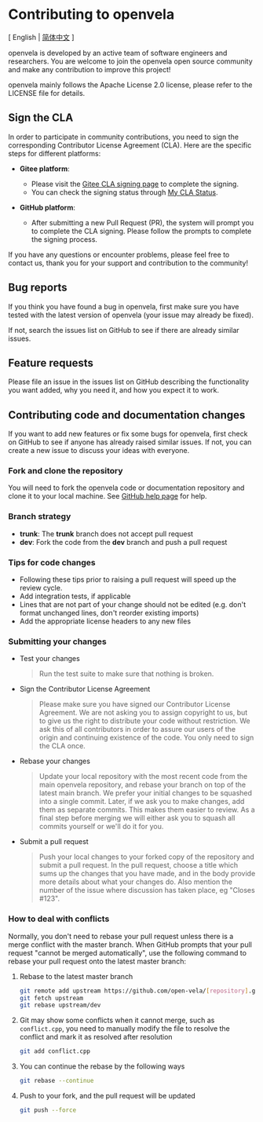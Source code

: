 Contributing to openvela
==========================

\[ English | [简体中文](CONTRIBUTING_zh-cn.md) \]

openvela is developed by an active team of software engineers and researchers. You are welcome to join the openvela open source community and make any contribution to improve this project!

openvela mainly follows the Apache License 2.0 license, please refer to the LICENSE file for details.

Sign the CLA
-----------------------

In order to participate in community contributions, you need to sign the corresponding Contributor License Agreement (CLA). Here are the specific steps for different platforms:

- **Gitee platform**:
  - Please visit the [Gitee CLA signing page](https://gitee.com/organizations/open-vela/cla/zs6b7c48u6juka2tsnrnkzx6k88np85e) to complete the signing.
  - You can check the signing status through [My CLA Status](https://gitee.com/profile/clas).

- **GitHub platform**:
  - After submitting a new Pull Request (PR), the system will prompt you to complete the CLA signing. Please follow the prompts to complete the signing process.

If you have any questions or encounter problems, please feel free to contact us, thank you for your support and contribution to the community!

Bug reports
-----------

If you think you have found a bug in openvela, first make sure you have tested with the latest version of openvela (your issue may already be fixed).

If not, search the issues list on GitHub to see if there are already similar issues.

Feature requests
----------------

Please file an issue in the issues list on GitHub describing the functionality you want added, why you need it, and how you expect it to work.

Contributing code and documentation changes
-------------------------------------------

If you want to add new features or fix some bugs for openvela, first check on GitHub to see if anyone has already raised similar issues. If not, you can create a new issue to discuss your ideas with everyone.

### Fork and clone the repository

You will need to fork the openvela code or documentation repository and clone it to your local machine. See [GitHub help page](https://docs.github.com/en/pull-requests/collaborating-with-pull-requests/working-with-forks/fork-a-repo) for help.

### Branch strategy

* **trunk**: The **trunk** branch does not accept pull request
* **dev**: Fork the code from the **dev** branch and push a pull request

### Tips for code changes

* Following these tips prior to raising a pull request will speed up the review cycle.
* Add integration tests, if applicable
* Lines that are not part of your change should not be edited (e.g. don't format unchanged lines, don't reorder existing imports)
* Add the appropriate license headers to any new files

### Submitting your changes

* Test your changes
   
  > Run the test suite to make sure that nothing is broken.

* Sign the Contributor License Agreement
   
  > Please make sure you have signed our Contributor License Agreement. We are not asking you to assign copyright to us, but to give us the right to distribute your code without restriction. We ask this of all contributors in order to assure our users of the origin and continuing existence of the code. You only need to sign the CLA once.

* Rebase your changes
   
  > Update your local repository with the most recent code from the main openvela repository, and rebase your branch on top of the latest main branch. We prefer your initial changes to be squashed into a single commit. Later, if we ask you to make changes, add them as separate commits. This makes them easier to review. As a final step before merging we will either ask you to squash all commits yourself or we'll do it for you.

* Submit a pull request
   
  > Push your local changes to your forked copy of the repository and submit a pull request. In the pull request, choose a title which sums up the changes that you have made, and in the body provide more details about what your changes do. Also mention the number of the issue where discussion has taken place, eg "Closes #123".


### How to deal with conflicts

Normally, you don't need to rebase your pull request unless there is a merge conflict with the master branch. When GitHub prompts that your pull request "cannot be merged automatically", use the following command to rebase your pull request onto the latest master branch:

1. Rebase to the latest master branch

    ```Bash
    git remote add upstream https://github.com/open-vela/[repository].git
    git fetch upstream
    git rebase upstream/dev
    ```

2. Git may show some conflicts when it cannot merge, such as `conflict.cpp`, you need to manually modify the file to resolve the conflict and mark it as resolved after resolution

    ```Bash
    git add conflict.cpp
    ```

3. You can continue the rebase by the following ways

    ```Bash
    git rebase --continue
    ```

4. Push to your fork, and the pull request will be updated

    ```Bash
    git push --force
    ```